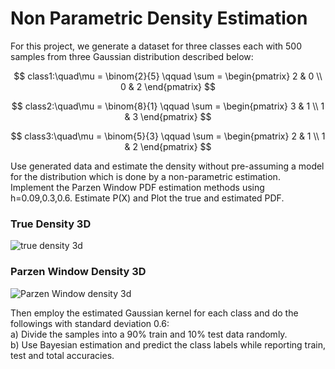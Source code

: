 # Non Parametric Density Estimation
For this project, we generate a dataset for three classes each with 500 samples from three Gaussian distribution described below:

$$ class1:\quad\mu = \binom{2}{5} \qquad 
\sum =
\begin{pmatrix}
2 & 0 
\\
0 & 2
\end{pmatrix}
$$

$$ class2:\quad\mu = \binom{8}{1} \qquad 
\sum =
\begin{pmatrix}
3 & 1
\\
1 & 3
\end{pmatrix}
$$

$$ class3:\quad\mu = \binom{5}{3} \qquad 
\sum =
\begin{pmatrix}
2 & 1
\\
1 & 2
\end{pmatrix}
$$

Use generated data and estimate the density without pre-assuming a model for the distribution which is done by a non-parametric estimation.
Implement the Parzen Window PDF estimation methods using h=0.09,0.3,0.6. Estimate P(X) and Plot the true and estimated PDF.
### True Density 3D
![true density 3d](https://github.com/Ghafarian-code/Parzen-Window-Non-Parametric-Density-Estimation/blob/main/images/Figure_2.png)
### Parzen Window Density 3D
![Parzen Window density 3d](https://github.com/Ghafarian-code/Parzen-Window-Non-Parametric-Density-Estimation/blob/main/images/Figure_4.png)

Then employ the estimated Gaussian kernel for each class and do the followings with standard deviation 0.6:                                    
a) Divide the samples into a 90% train and 10% test data randomly.                                                                             
b) Use Bayesian estimation and predict the class labels while reporting train, test and total accuracies.                                      
